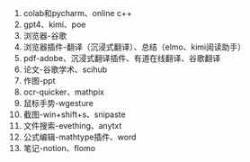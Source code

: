 1. colab和pycharm、online c++
2. gpt4、kimi、poe
3. 浏览器-谷歌
4. 浏览器插件-翻译（沉浸式翻译）、总结（elmo、kimi阅读助手）
5. pdf-adobe、沉浸式翻译插件、有道在线翻译、谷歌翻译
6. 论文-谷歌学术、scihub
7. 作图-ppt
8. ocr-quicker、mathpix
9. 鼠标手势-wgesture
10. 截图-win+shift+s、snipaste
11. 文件搜索-evething、anytxt
12. 公式编辑-mathtype插件、word
13. 笔记-notion、flomo